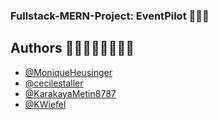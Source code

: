 ### Fullstack-MERN-Project: EventPilot 🥳💃🕺

## Authors 🤵‍♀️🦸‍♂️🧑‍🏭👩‍🔬

-   [@MoniqueHeusinger](https://github.com/MoniqueHeusinger)
-   [@cecilestaller](https://github.com/cecilestaller)
-   [@KarakayaMetin8787](https://github.com/KarakayaMetin8787)
-   [@KWiefel](https://github.com/KWiefel)
